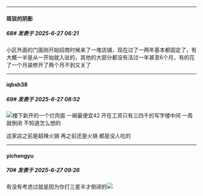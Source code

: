 ﻿
*****

####  斑驳的阴影  
##### 68#       发表于 2025-6-27 06:21

小区外面的门面刚开始招商时候来了一堆店铺，现在过了一两年基本都固定了，有大概一半是从一开始就入驻的，其他的大部分都没有活过一年甚至6个月，有的花了一个月装修开了两个月不到又关了


*****

####  iqbsh38  
##### 69#       发表于 2025-6-27 08:52

<img src="https://static.stage1st.com/image/smiley/face2017/004.gif" referrerpolicy="no-referrer">楼下新开的一个烂肉面 一碗最便宜42 开在工资只有三四千的写字楼中间 一周就倒闭 不知道怎么想的

这家店之前是超辣火锅 再之前还是火锅 都是没人吃的


*****

####  yichengyu  
##### 70#       发表于 2025-6-27 09:26

有没有考虑过就是因为你打三星半才倒闭的<img src="https://static.stage1st.com/image/smiley/face2017/047.png" referrerpolicy="no-referrer">

